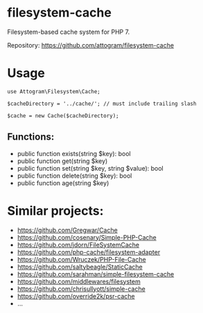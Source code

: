 # filesystem-cache

Filesystem-based cache system for PHP 7.

Repository: <https://github.com/attogram/filesystem-cache>

# Usage

```
use Attogram\Filesystem\Cache;

$cacheDirectory = '../cache/'; // must include trailing slash

$cache = new Cache($cacheDirectory);
```

## Functions:

* public function exists(string $key): bool
* public function get(string $key)
* public function set(string $key, string $value): bool
* public function delete(string $key): bool
* public function age(string $key)


# Similar projects:

* https://github.com/Gregwar/Cache
* https://github.com/cosenary/Simple-PHP-Cache
* https://github.com/jdorn/FileSystemCache
* https://github.com/php-cache/filesystem-adapter
* https://github.com/Wruczek/PHP-File-Cache
* https://github.com/saltybeagle/StaticCache
* https://github.com/sarahman/simple-filesystem-cache
* https://github.com/middlewares/filesystem
* https://github.com/chrisullyott/simple-cache
* https://github.com/override2k/psr-cache
* ...
